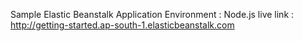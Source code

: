 Sample Elastic Beanstalk Application
Environment : Node.js
live link : http://getting-started.ap-south-1.elasticbeanstalk.com
